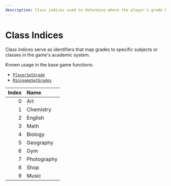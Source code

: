 ```yaml
---
description: Class indices used to determine where the player's grade belong to.
---
```


# Class Indices

Class indices serve as identifiers that map grades to specific subjects or classes in the game's academic system.

Known usage in the base game functions:
- [`PlayerSetGrade`](/docs/game-reference/global-functions/PlayerSetGrade)
- [`MinigameSetGrades`](/docs/game-reference/global-functions/MinigameSetGrades)

| Index    | Name         |
| -------: | :----------- |
|        0 | Art          |
|        1 | Chemistry    |
|        2 | English      |
|        3 | Math         |
|        4 | Biology      |
|        5 | Geography    |
|        6 | Gym          |
|        7 | Photography  |
|        8 | Shop         |
|        9 | Music        |
